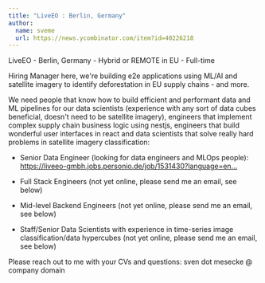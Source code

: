 ```yaml
---
title: "LiveEO : Berlin, Germany"
author:
  name: sveme
  url: https://news.ycombinator.com/item?id=40226218
---
```

LiveEO - Berlin, Germany - Hybrid or REMOTE in EU - Full-time

Hiring Manager here, we&#x27;re building e2e applications using ML&#x2F;AI and satellite imagery to identify deforestation in EU supply chains - and more.

We need people that know how to build efficient and performant data and ML pipelines for our data scientists (experience with any sort of data cubes beneficial, doesn&#x27;t need to be satellite imagery), engineers that implement complex supply chain business logic using nestjs, engineers that build wonderful user interfaces in react and data scientists that solve really hard problems in satellite imagery classification:

- Senior Data Engineer (looking for data engineers and MLOps people): <a href="https:&#x2F;&#x2F;liveeo-gmbh.jobs.personio.de&#x2F;job&#x2F;1531430?language=en&amp;display=en" rel="nofollow">https:&#x2F;&#x2F;liveeo-gmbh.jobs.personio.de&#x2F;job&#x2F;1531430?language=en...</a>

- Full Stack Engineers (not yet online, please send me an email, see below)

- Mid-level Backend Engineers (not yet online, please send me an email, see below)

- Staff&#x2F;Senior Data Scientists with experience in time-series image classification&#x2F;data hypercubes (not yet online, please send me an email, see below)

Please reach out to me with your CVs and questions: sven dot mesecke @ company domain
